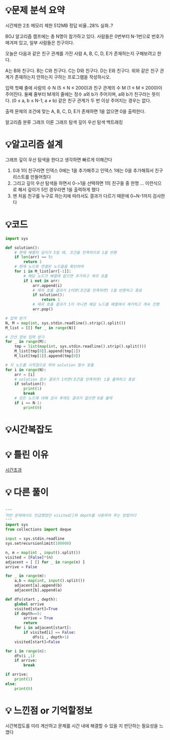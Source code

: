 # 💡**문제 분석 요약**

시간제한 2초
메모리 제한 512MB
정답 비율..28% 실화..?

BOJ 알고리즘 캠프에는 총 N명이 참가하고 있다. 사람들은 0번부터 N-1번으로 번호가 매겨져 있고, 일부 사람들은 친구이다.

오늘은 다음과 같은 친구 관계를 가진 사람 A, B, C, D, E가 존재하는지 구해보려고 한다.

A는 B와 친구다.
B는 C와 친구다.
C는 D와 친구다.
D는 E와 친구다.
위와 같은 친구 관계가 존재하는지 안하는지 구하는 프로그램을 작성하시오.

입력
첫째 줄에 사람의 수 N (5 ≤ N ≤ 2000)과 친구 관계의 수 M (1 ≤ M ≤ 2000)이 주어진다.
둘째 줄부터 M개의 줄에는 정수 a와 b가 주어지며, 
a와 b가 친구라는 뜻이다. (0 ≤ a, b ≤ N-1, a ≠ b) 같은 친구 관계가 두 번 이상 주어지는 경우는 없다.

출력
문제의 조건에 맞는 A, B, C, D, E가 존재하면 1을 없으면 0을 출력한다.

알고리즘 분류
그래프 이론
그래프 탐색
깊이 우선 탐색
백트래킹

# 💡**알고리즘 설계**

그래프 깊이 우선 탐색을 한다고 생각하면 빠르게 이해간다

1. 0과 1이 친구라면 인덱스 0에는 1을 추가해주고 인덱스 1에는 0을 추가해줘서 친구리스트를 만들어줬다
2. 그리고 깊이 우선 탐색을 하면서 0->1을 선택하면 1의 친구들 중 한명 ... 이런식으로 해서 깊이가 5인 경우라면 1을 출력하게 했다
3. 맨 처음 친구를 누구로 하는지에 따라서도 결과가 다르기 때문에 0~N-1까지 검사한다

# 💡코드

```python
import sys

def solution():
    # 현재 배열의 길이가 5일 때, 조건을 만족하므로 1을 반환
    if len(arr) == 5:
        return 1
    # 현재 노드와 연결된 노드들을 확인하며
    for i in M_list[arr[-1]]:
        # 해당 노드가 배열에 없으면 추가하고 재귀 호출
        if i not in arr:
            arr.append(i)
            # 재귀 호출 결과가 1이면(조건을 만족하면) 1을 반환하고 종료
            if solution():
                return 1
            # 재귀 호출 결과가 1이 아니면 해당 노드를 배열에서 제거하고 계속 진행
            arr.pop()

# 입력 받기
N, M = map(int, sys.stdin.readline().strip().split())
M_list = [[] for _ in range(N)]

# 간선 정보 입력 받기
for _ in range(M):
    tmp = list(map(int, sys.stdin.readline().strip().split()))
    M_list[tmp[0]].append(tmp[1])
    M_list[tmp[1]].append(tmp[0])

# 각 노드를 시작점으로 하여 solution 함수 호출
for i in range(N):
    arr = [i]
    # solution 함수 결과가 1이면(조건을 만족하면) 1을 출력하고 종료
    if solution():
        print(1)
        break
    # 모든 노드에 대해 검사 후에도 결과가 없으면 0을 출력
    if i == N-1:
        print(0)
```

# 💡시간복잡도


# 💡 틀린 이유

[시간초과](https://velog.io/@ss-won/PS-%EB%B0%B1%EC%A4%80-13023-%EB%AC%B8%EC%A0%9C-%ED%92%80%EC%9D%B4)

# 💡 다른 풀이

```python

"""
저번 문제에서도 언급했었던 visited[]와 depth를 사용하여 푸는 방법이다
"""
import sys
from collections import deque

input = sys.stdin.readline
sys.setrecursionlimit(100000)

n, m = map(int , input().split())
visited = [False]*(n)
adjacent = [ [] for _ in range(n) ]
arrive = False

for _ in range(m):
    a,b = map(int, input().split())
    adjacent[a].append(b)
    adjacent[b].append(a)

def dfs(start , depth):
    global arrive
    visited[start]=True
    if depth==5:
        arrive = True
        return
    for i in adjacent[start]:
        if visited[i] == False:
            dfs(i , depth+1)
    visited[start]=False

for i in range(n):
    dfs(i ,1)
    if arrive:
        break

if arrive:
    print(1)
else:
    print(0)
```


# 💡 느낀점 or 기억할정보
시간복잡도를 미리 계산하고 문제를 시간 내에 해결할 수 있을 지 판단하는 필요성을 느꼈다
